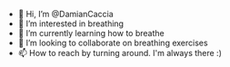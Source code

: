 - 👋 Hi, I’m @DamianCaccia
- 👀 I’m interested in breathing
- 🌱 I’m currently learning how to breathe
- 💞️ I’m looking to collaborate on breathing exercises
- 📫 How to reach by turning around. I'm always there :)

<!---
DamianCaccia/DamianCaccia is a ✨ special ✨ repository because its `README.md` (this file) appears on your GitHub profile.
You can click the Preview link to take a look at your changes.
--->
